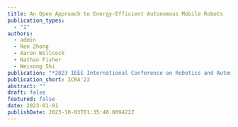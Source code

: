 ```yaml
---
title: An Open Approach to Energy-Efficient Autonomous Mobile Robots
publication_types:
  - "1"
authors:
  - admin
  - Ren Zhong
  - Aaron Willcock
  - Nathan Fisher
  - Weisong Shi
publication: "*2023 IEEE International Conference on Robotics and Automation (ICRA)*"
publication_short: ICRA'23
abstract: ""
draft: false
featured: false
date: 2023-01-01
publishDate: 2023-10-03T01:35:40.009422Z
---
```

